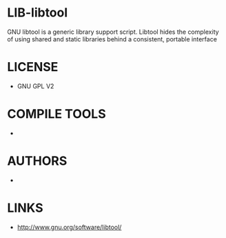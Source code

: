 LIB-libtool
===========

GNU libtool is a generic library support script. Libtool hides the complexity of using shared and static libraries behind a consistent, portable interface

LICENSE
===============
* GNU GPL V2

COMPILE TOOLS
===============
* 
 
AUTHORS
===============
* 

LINKS
===============
* http://www.gnu.org/software/libtool/

